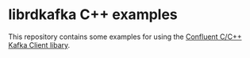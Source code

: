 # librdkafka C++ examples

This repository contains some examples for using the [Confluent C/C++ Kafka Client libary](https://github.com/confluentinc/librdkafka).
